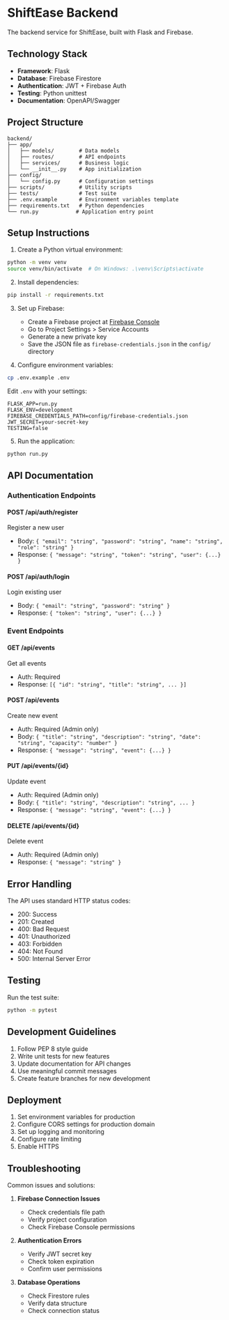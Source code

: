 # ShiftEase Backend

The backend service for ShiftEase, built with Flask and Firebase.

## Technology Stack

- **Framework**: Flask
- **Database**: Firebase Firestore
- **Authentication**: JWT + Firebase Auth
- **Testing**: Python unittest
- **Documentation**: OpenAPI/Swagger

## Project Structure

```
backend/
├── app/
│   ├── models/        # Data models
│   ├── routes/        # API endpoints
│   ├── services/      # Business logic
│   └── __init__.py    # App initialization
├── config/
│   └── config.py      # Configuration settings
├── scripts/           # Utility scripts
├── tests/             # Test suite
├── .env.example       # Environment variables template
├── requirements.txt   # Python dependencies
└── run.py            # Application entry point
```

## Setup Instructions

1. Create a Python virtual environment:
```bash
python -m venv venv
source venv/bin/activate  # On Windows: .\venv\Scripts\activate
```

2. Install dependencies:
```bash
pip install -r requirements.txt
```

3. Set up Firebase:
   - Create a Firebase project at [Firebase Console](https://console.firebase.google.com/)
   - Go to Project Settings > Service Accounts
   - Generate a new private key
   - Save the JSON file as `firebase-credentials.json` in the `config/` directory

4. Configure environment variables:
```bash
cp .env.example .env
```

Edit `.env` with your settings:
```
FLASK_APP=run.py
FLASK_ENV=development
FIREBASE_CREDENTIALS_PATH=config/firebase-credentials.json
JWT_SECRET=your-secret-key
TESTING=false
```

5. Run the application:
```bash
python run.py
```

## API Documentation

### Authentication Endpoints

#### POST /api/auth/register
Register a new user
- Body: `{ "email": "string", "password": "string", "name": "string", "role": "string" }`
- Response: `{ "message": "string", "token": "string", "user": {...} }`

#### POST /api/auth/login
Login existing user
- Body: `{ "email": "string", "password": "string" }`
- Response: `{ "token": "string", "user": {...} }`

### Event Endpoints

#### GET /api/events
Get all events
- Auth: Required
- Response: `[{ "id": "string", "title": "string", ... }]`

#### POST /api/events
Create new event
- Auth: Required (Admin only)
- Body: `{ "title": "string", "description": "string", "date": "string", "capacity": "number" }`
- Response: `{ "message": "string", "event": {...} }`

#### PUT /api/events/{id}
Update event
- Auth: Required (Admin only)
- Body: `{ "title": "string", "description": "string", ... }`
- Response: `{ "message": "string", "event": {...} }`

#### DELETE /api/events/{id}
Delete event
- Auth: Required (Admin only)
- Response: `{ "message": "string" }`

## Error Handling

The API uses standard HTTP status codes:
- 200: Success
- 201: Created
- 400: Bad Request
- 401: Unauthorized
- 403: Forbidden
- 404: Not Found
- 500: Internal Server Error

## Testing

Run the test suite:
```bash
python -m pytest
```

## Development Guidelines

1. Follow PEP 8 style guide
2. Write unit tests for new features
3. Update documentation for API changes
4. Use meaningful commit messages
5. Create feature branches for new development

## Deployment

1. Set environment variables for production
2. Configure CORS settings for production domain
3. Set up logging and monitoring
4. Configure rate limiting
5. Enable HTTPS

## Troubleshooting

Common issues and solutions:

1. **Firebase Connection Issues**
   - Check credentials file path
   - Verify project configuration
   - Check Firebase Console permissions

2. **Authentication Errors**
   - Verify JWT secret key
   - Check token expiration
   - Confirm user permissions

3. **Database Operations**
   - Check Firestore rules
   - Verify data structure
   - Check connection status
